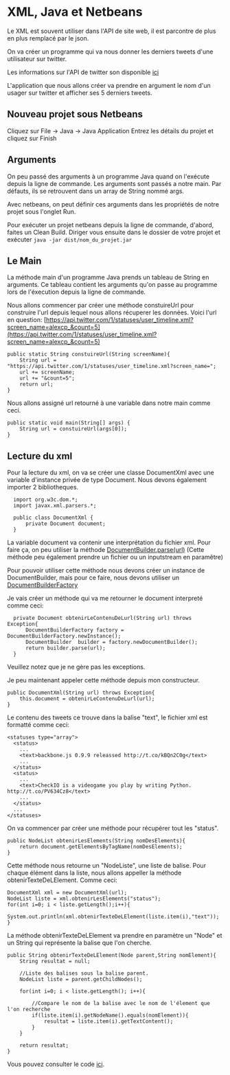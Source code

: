 # XML, Java et Netbeans

Le XML est souvent utiliser dans l'API de site web, il est parcontre de plus en plus remplacé par le json.

On va créer un programme qui va nous donner les derniers tweets d'une utilisateur sur twitter.

Les informations sur l'API de twitter son disponible [ici](https://dev.twitter.com/docs)

L'application que nous allons créer va prendre en argument le nom d'un usager sur twitter et afficher ses 5 derniers tweets.

## Nouveau projet sous Netbeans

Cliquez sur File -> Java -> Java Application
Entrez les détails du projet et cliquez sur Finish

## Arguments

On peu passé des arguments à un programme Java quand on l'exécute depuis la ligne de commande.
Les arguments sont passés a notre main. Par défauts, ils se retrouvent dans un array de String nommé args.

Avec netbeans, on peut définir ces arguments dans les propriétés de notre projet sous l'onglet Run.

Pour exécuter un projet netbeans depuis la ligne de commande, d'abord, faites un Clean Build.
Diriger vous ensuite dans le dossier de votre projet et exécuter `java -jar dist/nom_du_projet.jar`

## Le Main

La méthode main d'un programme Java prends un tableau de String en arguments.
Ce tableau contient les arguments qu'on passe au programme lors de l'éxecution depuis la ligne de commande.

Nous allons commencer par créer une méthode constuireUrl pour construire l'url depuis lequel nous allons récuperer les données.
Voici l'url en question: [https://api.twitter.com/1/statuses/user_timeline.xml?screen_name=alexcp_&count=5](https://api.twitter.com/1/statuses/user_timeline.xml?screen_name=alexcp_&count=5)

    public static String constuireUrl(String screenName){
        String url = "https://api.twitter.com/1/statuses/user_timeline.xml?screen_name=";
        url += screenName;
        url += "&count=5";
        return url;
    }

Nous allons assigné url retourné à une variable dans notre main comme ceci.

    public static void main(String[] args) {
        String url = constuireUrl(args[0]);
    }

## Lecture du xml

Pour la lecture du xml, on va se créer une classe DocumentXml avec une variable d'instance privée de type Document.
Nous devons également importer 2 bibliotheques.

      import org.w3c.dom.*;
      import javax.xml.parsers.*;

      public class DocumentXml {
          private Document document;
      }

La variable document va contenir une interprétation du fichier xml. Pour faire ça, on peu utiliser la méthode [DocumentBuilder.parse(url)](http://docs.oracle.com/javase/7/docs/api/javax/xml/parsers/DocumentBuilder.html#parse(java.lang.String))
(Cette méthode peu également prendre un fichier ou un inputstream en paramêtre)

Pour pouvoir utiliser cette méthode nous devons créer un instance de DocumentBuilder, mais pour ce faire, nous devons utiliser un [DocumentBuilderFactory](http://docs.oracle.com/javase/7/docs/api/javax/xml/parsers/DocumentBuilderFactory.html#newDocumentBuilder())

Je vais créer un méthode qui va me retourner le document interpreté comme ceci:

      private Document obtenirLeContenuDeLurl(String url) throws Exception{
          DocumentBuilderFactory factory = DocumentBuilderFactory.newInstance();
          DocumentBuilder  builder = factory.newDocumentBuilder();
          return builder.parse(url);
      }

Veuillez notez que je ne gère pas les exceptions.

Je peu maintenant appeler cette méthode depuis mon constructeur.

    public DocumentXml(String url) throws Exception{
        this.document = obtenirLeContenuDeLurl(url);
    }

Le contenu des tweets ce trouve dans la balise "text", le fichier xml est formatté comme ceci:

    <statuses type="array">
      <status>
        ...
        <text>backbone.js 0.9.9 releassed http://t.co/kBQn2C0g</text>
        ...
      </status>
      <status>
        ...
        <text>CheckIO is a videogame you play by writing Python. http://t.co/PV634Cz8</text>
        ...
      </status>
      ...
    </statuses>

On va commencer par créer une méthode pour récupérer tout les "status".

    public NodeList obtenirLesElements(String nomDesElements){
        return document.getElementsByTagName(nomDesElements);
    }

Cette méthode nous retourne un "NodeListe", une liste de balise.
Pour chaque élément dans la liste, nous allons appeller la méthode obtenirTexteDeLElement.
Comme ceci:

    DocumentXml xml = new DocumentXml(url);
    NodeList liste = xml.obtenirLesElements("status");
    for(int i=0; i < liste.getLength();i++){
      System.out.println(xml.obtenirTexteDeLElement(liste.item(i),"text"));
    }

La méthode obtenirTexteDeLElement va prendre en paramètre un "Node" et un String qui représente la balise que l'on cherche.

    public String obtenirTexteDeLElement(Node parent,String nomElement){
        String resultat = null;

        //Liste des balises sous la balise parent.
        NodeList liste = parent.getChildNodes();

        for(int i=0; i < liste.getLength(); i++){

            //Compare le nom de la balise avec le nom de l'élement que l'on recherche
            if(liste.item(i).getNodeName().equals(nomElement)){
                resultat = liste.item(i).getTextContent();
            }
        }

        return resultat;
    }

Vous pouvez consulter le code [ici](https://github.com/alexcp/inf2015--twitter-api).
